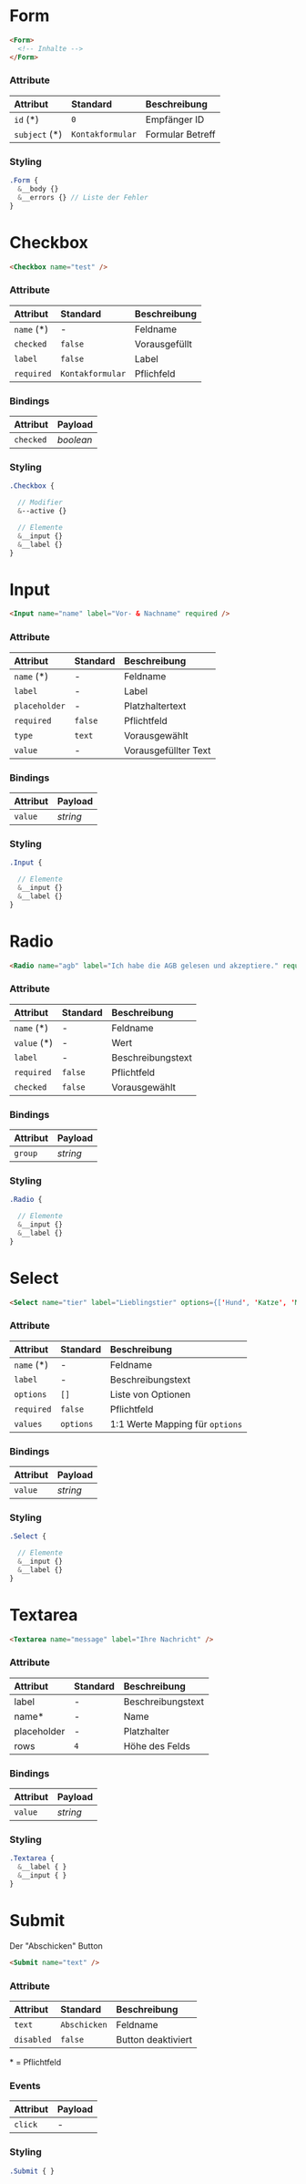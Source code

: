 # Form

```HTML
<Form>
  <!-- Inhalte -->
</Form>
```

### Attribute

| Attribut       | Standard         | Beschreibung     |
| :------------- | :--------------- | :--------------- |
| `id` (\*)      | `0`              | Empfänger ID     |
| `subject` (\*) | `Kontakformular` | Formular Betreff |

### Styling

```SCSS
.Form {
  &__body {}
  &__errors {} // Liste der Fehler
}
```

# Checkbox

```HTML
<Checkbox name="test" />
```

### Attribute

| Attribut    | Standard         | Beschreibung  |
| :---------- | :--------------- | :------------ |
| `name` (\*) | -                | Feldname      |
| `checked`   | `false`          | Vorausgefüllt |
| `label`     | `false`          | Label         |
| `required`  | `Kontakformular` | Pflichfeld    |

### Bindings

| Attribut  | Payload   |
| :-------- | :-------- |
| `checked` | _boolean_ |

### Styling

```SCSS
.Checkbox {

  // Modifier
  &--active {}

  // Elemente
  &__input {}
  &__label {}
}
```

# Input

```HTML
<Input name="name" label="Vor- & Nachname" required />
```

### Attribute

| Attribut      | Standard | Beschreibung         |
| :------------ | :------- | :------------------- |
| `name` (\*)   | -        | Feldname             |
| `label`       | -        | Label                |
| `placeholder` | -        | Platzhaltertext      |
| `required`    | `false`  | Pflichtfeld          |
| `type`        | `text`   | Vorausgewählt        |
| `value`       | -        | Vorausgefüllter Text |

### Bindings

| Attribut | Payload  |
| :------- | :------- |
| `value`  | _string_ |

### Styling

```SCSS
.Input {

  // Elemente
  &__input {}
  &__label {}
}
```

# Radio

```HTML
<Radio name="agb" label="Ich habe die AGB gelesen und akzeptiere." required />
```

### Attribute

| Attribut     | Standard | Beschreibung      |
| :----------- | :------- | :---------------- |
| `name` (\*)  | -        | Feldname          |
| `value` (\*) | -        | Wert              |
| `label`      | -        | Beschreibungstext |
| `required`   | `false`  | Pflichtfeld       |
| `checked`    | `false`  | Vorausgewählt     |

### Bindings

| Attribut | Payload  |
| :------- | :------- |
| `group`  | _string_ |

### Styling

```SCSS
.Radio {

  // Elemente
  &__input {}
  &__label {}
}
```

# Select

```HTML
<Select name="tier" label="Lieblingstier" options={['Hund', 'Katze', 'Maus']} />
```

### Attribute

| Attribut    | Standard  | Beschreibung                    |
| :---------- | :-------- | :------------------------------ |
| `name` (\*) | -         | Feldname                        |
| `label`     | -         | Beschreibungstext               |
| `options`   | `[]`      | Liste von Optionen              |
| `required`  | `false`   | Pflichtfeld                     |
| `values`    | `options` | 1:1 Werte Mapping für `options` |

### Bindings

| Attribut | Payload  |
| :------- | :------- |
| `value`  | _string_ |

### Styling

```SCSS
.Select {

  // Elemente
  &__input {}
  &__label {}
}
```

# Textarea

```HTML
<Textarea name="message" label="Ihre Nachricht" />
```

### Attribute

| Attribut    | Standard | Beschreibung      |
| :---------- | :------- | :---------------- |
| label       | -        | Beschreibungstext |
| name\*      | -        | Name              |
| placeholder | -        | Platzhalter       |
| rows        | `4`      | Höhe des Felds    |

### Bindings

| Attribut | Payload  |
| :------- | :------- |
| `value`  | _string_ |

### Styling

```SCSS
.Textarea {
  &__label { }
  &__input { }
}
```

# Submit

Der "Abschicken" Button

```HTML
<Submit name="text" />
```

### Attribute

| Attribut   | Standard     | Beschreibung       |
| :--------- | :----------- | :----------------- |
| `text`     | `Abschicken` | Feldname           |
| `disabled` | `false`      | Button deaktiviert |

\* = Pflichtfeld

### Events

| Attribut | Payload |
| :------- | :------ |
| `click`  | -       |

### Styling

```SCSS
.Submit { }
```

